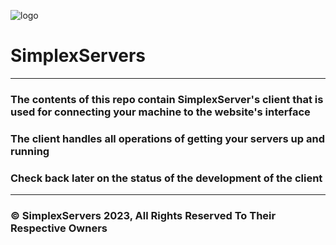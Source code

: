 ![logo](https://i.imgur.com/da0hCfM.png)

#  SimplexServers #

-----
### The contents of this repo contain SimplexServer's client that is used for connecting your machine to the website's interface ###
### The client handles all operations of getting your servers up and running ###
### Check back later on the status of the development of the client ###
----
### © SimplexServers 2023, All Rights Reserved To Their Respective Owners ###
